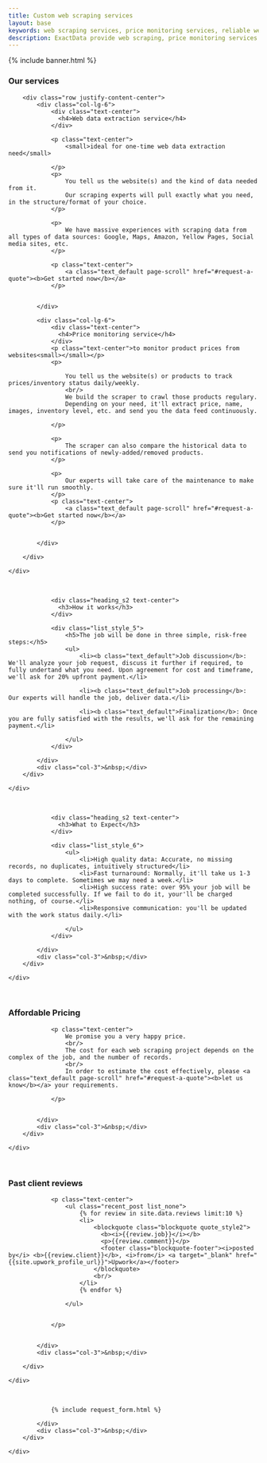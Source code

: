 ```yaml
---
title: Custom web scraping services
layout: base
keywords: web scraping services, price monitoring services, reliable web scraping services, best web scraping services, custom web scraping service
description: ExactData provide web scraping, price monitoring services. Our full services will build and setup everything for you.
---
```


<!-- START SECTION BANNER -->

{% include banner.html %}

<!-- END SECTION BANNER --> 

<section id="services">
    <div class="container">
        <div class="row">
            <div class="col-lg-12">
                <div class="heading_s2 text-center"> 
                  <h3>Our services</h3>
                </div>
            </div>
        </div>        

        <div class="row justify-content-center">
            <div class="col-lg-6">
                <div class="text-center"> 
                  <h4>Web data extraction service</h4>
                </div>

                <p class="text-center">
                    <small>ideal for one-time web data extraction need</small>
                    
                </p>
                <p>
                    You tell us the website(s) and the kind of data needed from it.
                    Our scraping experts will pull exactly what you need, in the structure/format of your choice.
                </p>
                
                <p>
                    We have massive experiences with scraping data from all types of data sources: Google, Maps, Amazon, Yellow Pages, Social media sites, etc.
                </p>

                <p class="text-center">
                    <a class="text_default page-scroll" href="#request-a-quote"><b>Get started now</b></a>
                </p>


            </div>    

            <div class="col-lg-6">
                <div class="text-center"> 
                  <h4>Price monitoring service</h4>
                </div>
                <p class="text-center">to monitor product prices from websites<small></small></p>
                <p>
                    
                    You tell us the website(s) or products to track prices/inventory status daily/weekly.
                    <br/>
                    We build the scraper to crawl those products regulary.
                    Depending on your need, it'll extract price, name, images, inventory level, etc. and send you the data feed continuously.
                    
                </p>
                
                <p>
                    The scraper can also compare the historical data to send you notifications of newly-added/removed products.
                </p>

                <p>
                    Our experts will take care of the maintenance to make sure it'll run smoothly.
                </p>
                <p class="text-center">
                    <a class="text_default page-scroll" href="#request-a-quote"><b>Get started now</b></a>
                </p>


            </div>    

        </div>    
            
    </div>

</section>    

<section id="how-it-works" class="light_gray_bg">
    <div class="container">
        <div class="row">
            <div class="col-3">&nbsp;</div>
            <div class="col-lg-6">
                
                <div class="heading_s2 text-center"> 
                  <h3>How it works</h3>
                </div>

                <div class="list_style_5">
                    <h5>The job will be done in three simple, risk-free steps:</h5>
                    <ul>
                        <li><b class="text_default">Job discussion</b>: We'll analyze your job request, discuss it further if required, to fully undertand what you need. Upon agreement for cost and timeframe, we'll ask for 20% upfront payment.</li>

                        <li><b class="text_default">Job processing</b>: Our experts will handle the job, deliver data.</li>
                        
                        <li><b class="text_default">Finalization</b>: Once you are fully satisfied with the results, we'll ask for the remaining payment.</li>
                        
                    </ul>
                </div>

            </div>    
            <div class="col-3">&nbsp;</div>
        </div>    
            
    </div>
        
</section>

<section id="what-to-expect">
    <div class="container">
        <div class="row">
            <div class="col-3">&nbsp;</div>
            <div class="col-lg-6">
                
                <div class="heading_s2 text-center"> 
                  <h3>What to Expect</h3>
                </div>

                <div class="list_style_6">
                    <ul>
                        <li>High quality data: Accurate, no missing records, no duplicates, intuitively structured</li>
                        <li>Fast turnaround: Normally, it'll take us 1-3 days to complete. Sometimes we may need a week.</li>
                        <li>High success rate: over 95% your job will be completed successfully. If we fail to do it, your'll be charged nothing, of course.</li>
                        <li>Responsive communication: you'll be updated with the work status daily.</li>
                        
                    </ul>
                </div>

            </div>    
            <div class="col-3">&nbsp;</div>
        </div>    
            
    </div>
        
</section>

<section id="pricing" class="light_gray_bg">
    <div class="container">
        <div class="row">
            <div class="col-3">&nbsp;</div>
            <div class="col-lg-6">
                <div class="heading_s2 text-center"> 
                  <h3>Affordable Pricing</h3>
                </div>

                <p class="text-center">
                    We promise you a very happy price.
                    <br/>
                    The cost for each web scraping project depends on the complex of the job, and the number of records.
                    <br/>
                    In order to estimate the cost effectively, please <a class="text_default page-scroll" href="#request-a-quote"><b>let us know</b></a> your requirements.

                </p>


            </div>
            <div class="col-3">&nbsp;</div>
        </div>    
            
    </div>
        
</section>


<section id="reviews">
    <div class="container">
        <div class="row">
            <div class="col-3">&nbsp;</div>
            <div class="col-lg-6">
                <div class="heading_s2 text-center"> 
                  <h3>Past client reviews</h3>
                </div>

                <p class="text-center">
                    <ul class="recent_post list_none">
                        {% for review in site.data.reviews limit:10 %}
                        <li>
                            <blockquote class="blockquote quote_style2">
                              <b><i>{{review.job}}</i></b>  
                              <p>{{review.comment}}</p>
                              <footer class="blockquote-footer"><i>posted by</i> <b>{{review.client}}</b>, <i>from</i> <a target="_blank" href="{{site.upwork_profile_url}}">Upwork</a></footer>
                            </blockquote>
                            <br/>
                        </li>
                        {% endfor %}
                        
                    </ul>


                </p>
                

            </div>  
            <div class="col-3">&nbsp;</div>

        </div>    
            
    </div>
        
</section>

<section id="request-a-quote" class="light_gray_bg">
    <div class="container">
        <div class="row">
            <div class="col-3">&nbsp;</div>
            <div class="col-lg-6">
                
                {% include request_form.html %}

            </div>    
            <div class="col-3">&nbsp;</div>
        </div>    
            
    </div>
        
</section>



